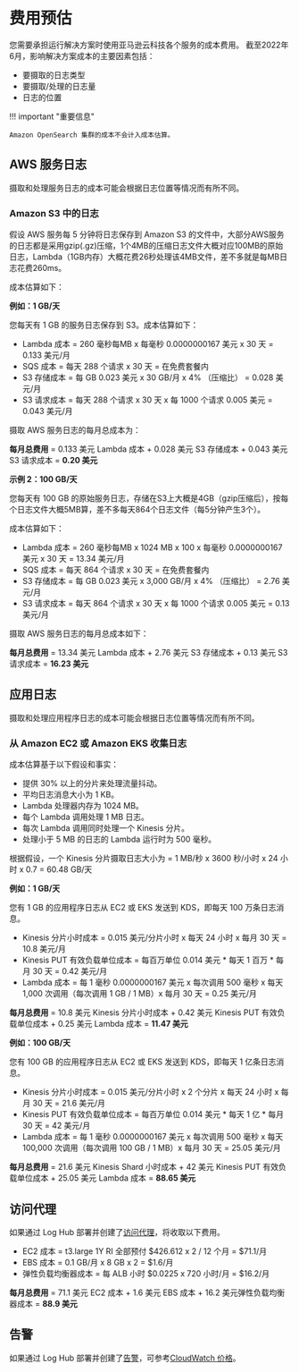# 费用预估

您需要承担运行解决方案时使用亚马逊云科技各个服务的成本费用。 截至2022年6月，影响解决方案成本的主要因素包括：

- 要摄取的日志类型
- 要摄取/处理的日志量
- 日志的位置

!!! important "重要信息"

    Amazon OpenSearch 集群的成本不会计入成本估算。

## AWS 服务日志

摄取和处理服务日志的成本可能会根据日志位置等情况而有所不同。

### Amazon S3 中的日志

假设 AWS 服务每 5 分钟将日志保存到 Amazon S3 的文件中，大部分AWS服务的日志都是采用gzip(.gz)压缩，1个4MB的压缩日志文件大概对应100MB的原始日志，Lambda（1GB内存）大概花费26秒处理该4MB文件，差不多就是每MB日志花费260ms。

成本估算如下：

**例如：1 GB/天**

您每天有 1 GB 的服务日志保存到 S3。成本估算如下：

- Lambda 成本 = 260 毫秒每MB x 每毫秒 0.0000000167 美元 x 30 天 = 0.133 美元/月
- SQS 成本 = 每天 288 个请求 x 30 天 = 在免费套餐内
- S3 存储成本 = 每 GB 0.023 美元 x 30 GB/月 x 4% （压缩比） = 0.028 美元/月
- S3 请求成本 = 每天 288 个请求 x 30 天 x 每 1000 个请求 0.005 美元 = 0.043 美元/月

摄取 AWS 服务日志的每月总成本为：

**每月总费用** = 0.133 美元 Lambda 成本 + 0.028 美元 S3 存储成本 + 0.043 美元 S3 请求成本 = **0.20 美元**

**示例 2：100 GB/天**

您每天有 100 GB 的原始服务日志，存储在S3上大概是4GB（gzip压缩后），按每个日志文件大概5MB算，差不多每天864个日志文件（每5分钟产生3个）。

成本估算如下：

- Lambda 成本 = 260 毫秒每MB x 1024 MB x 100 x 每毫秒 0.0000000167 美元 x 30 天 = 13.34 美元/月
- SQS 成本 = 每天 864 个请求 x 30 天 = 在免费套餐内
- S3 存储成本 = 每 GB 0.023 美元 x 3,000 GB/月 x 4% （压缩比） = 2.76 美元/月
- S3 请求成本 = 每天 864 个请求 x 30 天 x 每 1000 个请求 0.005 美元 = 0.13 美元/月

摄取 AWS 服务日志的每月总成本如下：

**每月总费用** = 13.34 美元 Lambda 成本 + 2.76 美元 S3 存储成本 + 0.13 美元 S3 请求成本 = **16.23 美元**


## 应用日志

摄取和处理应用程序日志的成本可能会根据日志位置等情况而有所不同。

### 从 Amazon EC2 或 Amazon EKS 收集日志

成本估算基于以下假设和事实：

- 提供 30% 以上的分片来处理流量抖动。
- 平均日志消息大小为 1 KB。
- Lambda 处理器内存为 1024 MB。
- 每个 Lambda 调用处理 1 MB 日志。
- 每次 Lambda 调用同时处理一个 Kinesis 分片。
- 处理小于 5 MB 的日志的 Lambda 运行时为 500 毫秒。

根据假设，一个 Kinesis 分片摄取日志大小为 = 1 MB/秒 x 3600 秒/小时 x 24 小时 x 0.7 = 60.48 GB/天

**例如：1 GB/天**

您有 1 GB 的应用程序日志从 EC2 或 EKS 发送到 KDS，即每天 100 万条日志消息。

- Kinesis 分片小时成本 = 0.015 美元/分片小时 x 每天 24 小时 x 每月 30 天 = 10.8 美元/月
- Kinesis PUT 有效负载单位成本 = 每百万单位 0.014 美元 * 每天 1 百万 * 每月 30 天 = 0.42 美元/月
- Lambda 成本 = 每 1 毫秒 0.0000000167 美元 x 每次调用 500 毫秒 x 每天 1,000 次调用（每次调用 1 GB / 1 MB）x 每月 30 天 = 0.25 美元/月

**每月总费用** = 10.8 美元 Kinesis 分片小时成本 + 0.42 美元 Kinesis PUT 有效负载单位成本 + 0.25 美元 Lambda 成本 = **11.47 美元**


**例如：100 GB/天**

您有 100 GB 的应用程序日志从 EC2 或 EKS 发送到 KDS，即每天 1 亿条日志消息。

- Kinesis 分片小时成本 = 0.015 美元/分片小时 x 2 个分片 x 每天 24 小时 x 每月 30 天 = 21.6 美元/月
- Kinesis PUT 有效负载单位成本 = 每百万单位 0.014 美元 * 每天 1 亿 * 每月 30 天 = 42 美元/月
- Lambda 成本 = 每 1 毫秒 0.0000000167 美元 x 每次调用 500 毫秒 x 每天 100,000 次调用（每次调用 100 GB / 1 MB）x 每月 30 天 = 25.05 美元/月

**每月总费用** = 21.6 美元 Kinesis Shard 小时成本 + 42 美元 Kinesis PUT 有效负载单位成本 + 25.05 美元 Lambda 成本 = **88.65 美元**


## 访问代理

如果通过 Log Hub 部署并创建了[访问代理](./domains/proxy.md)，将收取以下费用。

- EC2 成本 = t3.large 1Y RI 全部预付 $426.612 x 2 / 12 个月 = $71.1/月
- EBS 成本 = 0.1 GB/月 x 8 GB x 2 = $1.6/月
- 弹性负载均衡器成本 = 每 ALB 小时 $0.0225 x 720 小时/月 = $16.2/月

**每月总费用** = 71.1 美元 EC2 成本 + 1.6 美元 EBS 成本 + 16.2 美元弹性负载均衡器成本 = **88.9 美元**

## 告警

如果通过 Log Hub 部署并创建了[告警](./domains/alarms.md)，可参考[CloudWatch 价格](https://aws.amazon.com/cloudwatch/pricing/)。